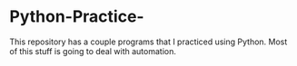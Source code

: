 # Python-Practice-

This repository has a couple programs that I practiced using Python. Most of this stuff is going to deal with automation.
